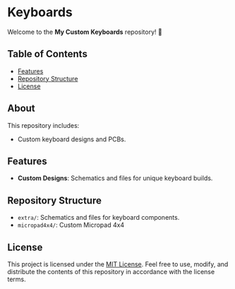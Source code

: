 
# Keyboards

Welcome to the **My Custom Keyboards** repository! 🎹

## Table of Contents

- [Features](#features)
- [Repository Structure](#repository-structure)
- [License](#license)

## About

This repository includes:

- Custom keyboard designs and PCBs.

## Features

- **Custom Designs**: Schematics and files for unique keyboard builds.

## Repository Structure

- `extra/`: Schematics and files for keyboard components.
- `micropad4x4/`: Custom Micropad 4x4

## License

This project is licensed under the [MIT License](LICENSE). Feel free to use, modify, and distribute the contents of this repository in accordance with the license terms.

